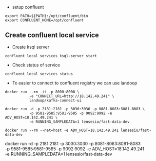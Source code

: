 * setup confluent
```
export PATH=${PATH}:/opt/confluent/bin
export CONFLUENT_HOME=/opt/confluent
```

## Create confluent local service 
* Create ksql server 
```
confluent local services ksql-server start
```

* Check status of service 
```
confluent local services status
```
* To easier to connect to confluent registry we can use landoop 
```
docker run --rm -it -p 8000:8000 \
           -e "CONNECT_URL=http://18.142.49.241" \
           landoop/kafka-connect-ui
```
```
docker run -d -p 2181:2181 -p 3030:3030 -p 8081-8083:8081-8083 \
           -p 9581-9585:9581-9585 -p 9092:9092 -e ADV_HOST=18.142.49.241 \
           -e RUNNING_SAMPLEDATA=1 lensesio/fast-data-dev
```
```
docker run --rm --net=host -e ADV_HOST=18.142.49.241 lensesio/fast-data-dev
```

docker run -d -p 2181:2181 -p 3030:3030 -p 8081-8083:8081-8083 \
           -p 9581-9585:9581-9585 -p 9092:9092 -e ADV_HOST=18.142.49.241 \
           -e RUNNING_SAMPLEDATA=1 lensesio/fast-data-dev